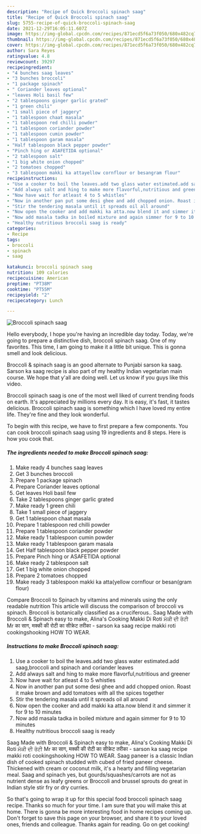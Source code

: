 ```yaml
---
description: "Recipe of Quick Broccoli spinach saag"
title: "Recipe of Quick Broccoli spinach saag"
slug: 5755-recipe-of-quick-broccoli-spinach-saag
date: 2021-12-29T16:05:11.607Z
image: https://img-global.cpcdn.com/recipes/871ecd5f6a73f050/680x482cq70/broccoli-spinach-saag-recipe-main-photo.jpg
thumbnail: https://img-global.cpcdn.com/recipes/871ecd5f6a73f050/680x482cq70/broccoli-spinach-saag-recipe-main-photo.jpg
cover: https://img-global.cpcdn.com/recipes/871ecd5f6a73f050/680x482cq70/broccoli-spinach-saag-recipe-main-photo.jpg
author: Sara Reyes
ratingvalue: 4.8
reviewcount: 39297
recipeingredient:
- "4 bunches saag leaves"
- "3 bunches broccoli"
- "1 package spinach"
- " Coriander leaves optional"
- "leaves Holi basil few"
- "2 tablespoons ginger garlic grated"
- "1 green chili"
- "1 small piece of jaggery"
- "1 tablespoon chaat masala"
- "1 tablespoon red chilli powder"
- "1 tablespoon coriander powder"
- "1 tablespoon cumin powder"
- "1 tablespoon garam masala"
- "Half tablespoon black pepper powder"
- "Pinch hing or ASAFETIDA optional"
- "2 tablespoon salt"
- "1 big white onion chopped"
- "2 tomatoes chopped"
- "3 tablespoon makki ka attayellow cornflour or besangram flour"
recipeinstructions:
- "Use a cooker to boil the leaves.add two glass water estimated.add saag,broccoli and spinach and coriander leaves"
- "Add always salt and hing to make more flavorful,nutritious and greener"
- "Now have wait for atleast 4 to 5 whistles"
- "Now in another pan put some desi ghee and add chopped onion. Roast it make brown and add tomatoes with all the spices together"
- "Stir the tendering masala until it spreads oil all around"
- "Now open the cooker and add makki ka atta.now blend it and simmer it for 9 to 10 minutes"
- "Now add masala tadka in boiled mixture and again simmer for 9 to 10 minutes"
- "Healthy nutritious broccoli saag is ready"
categories:
- Recipe
tags:
- broccoli
- spinach
- saag

katakunci: broccoli spinach saag 
nutrition: 109 calories
recipecuisine: American
preptime: "PT38M"
cooktime: "PT55M"
recipeyield: "2"
recipecategory: Lunch

---
```



![Broccoli spinach saag](https://img-global.cpcdn.com/recipes/871ecd5f6a73f050/680x482cq70/broccoli-spinach-saag-recipe-main-photo.jpg)

Hello everybody, I hope you're having an incredible day today. Today, we're going to prepare a distinctive dish, broccoli spinach saag. One of my favorites. This time, I am going to make it a little bit unique. This is gonna smell and look delicious.

Broccoli &amp; spinach saag is an good alternate to Punjabi sarson ka saag. Sarson ka saag recipe is also part of my healthy Indian vegetarian main course. We hope that y&#39;all are doing well. Let us know if you guys like this video.

Broccoli spinach saag is one of the most well liked of current trending foods on earth. It's appreciated by millions every day. It is easy, it's fast, it tastes delicious. Broccoli spinach saag is something which I have loved my entire life. They're fine and they look wonderful.


To begin with this recipe, we have to first prepare a few components. You can cook broccoli spinach saag using 19 ingredients and 8 steps. Here is how you cook that.

<!--inarticleads1-->

##### The ingredients needed to make Broccoli spinach saag:

1. Make ready 4 bunches saag leaves
1. Get 3 bunches broccoli
1. Prepare 1 package spinach
1. Prepare  Coriander leaves optional
1. Get leaves Holi basil few
1. Take 2 tablespoons ginger garlic grated
1. Make ready 1 green chili
1. Take 1 small piece of jaggery
1. Get 1 tablespoon chaat masala
1. Prepare 1 tablespoon red chilli powder
1. Prepare 1 tablespoon coriander powder
1. Make ready 1 tablespoon cumin powder
1. Make ready 1 tablespoon garam masala
1. Get Half tablespoon black pepper powder
1. Prepare Pinch hing or ASAFETIDA optional
1. Make ready 2 tablespoon salt
1. Get 1 big white onion chopped
1. Prepare 2 tomatoes chopped
1. Make ready 3 tablespoon makki ka atta(yellow cornflour or besan(gram flour)


Compare Broccoli to Spinach by vitamins and minerals using the only readable nutrition This article will discuss the comparison of broccoli vs spinach. Broccoli is botanically classified as a cruciferous.. Saag Made with Broccoli &amp; Spinach easy to make, Alina&#39;s Cooking Makki Di Roti ਮੱਕੀ ਦੀ ਰੋਟੀ Mr का साग, मक्की की रोटी का सीक्रेट तरीका - sarson ka saag recipe makki roti cookingshooking HOW TO WEAR. 

<!--inarticleads2-->

##### Instructions to make Broccoli spinach saag:

1. Use a cooker to boil the leaves.add two glass water estimated.add saag,broccoli and spinach and coriander leaves
1. Add always salt and hing to make more flavorful,nutritious and greener
1. Now have wait for atleast 4 to 5 whistles
1. Now in another pan put some desi ghee and add chopped onion. Roast it make brown and add tomatoes with all the spices together
1. Stir the tendering masala until it spreads oil all around
1. Now open the cooker and add makki ka atta.now blend it and simmer it for 9 to 10 minutes
1. Now add masala tadka in boiled mixture and again simmer for 9 to 10 minutes
1. Healthy nutritious broccoli saag is ready


Saag Made with Broccoli &amp; Spinach easy to make, Alina&#39;s Cooking Makki Di Roti ਮੱਕੀ ਦੀ ਰੋਟੀ Mr का साग, मक्की की रोटी का सीक्रेट तरीका - sarson ka saag recipe makki roti cookingshooking HOW TO WEAR. Saag paneer is a classic Indian dish of cooked spinach studded with cubed of fried paneer cheese. Thickened with cream or coconut milk, it&#39;s a hearty and filling vegetarian meal. Saag and spinach yes, but gourds/squashes/carrots are not as nutrient dense as leafy greens or Broccoli and brussel sprouts do great in Indian style stir fry or dry curries. 

So that's going to wrap it up for this special food broccoli spinach saag recipe. Thanks so much for your time. I am sure that you will make this at home. There is gonna be more interesting food in home recipes coming up. Don't forget to save this page on your browser, and share it to your loved ones, friends and colleague. Thanks again for reading. Go on get cooking!
